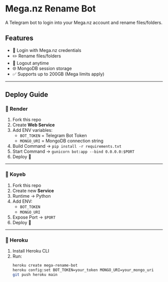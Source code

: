 # Mega.nz Rename Bot

A Telegram bot to login into your Mega.nz account and rename files/folders.

## Features
- 🔑 Login with Mega.nz credentials
- ✏️ Rename files/folders
- 🚪 Logout anytime
- 🌐 MongoDB session storage
- ✅ Supports up to 200GB (Mega limits apply)

---

## Deploy Guide

### 🔹 Render
1. Fork this repo
2. Create **Web Service**
3. Add ENV variables:
   - `BOT_TOKEN` = Telegram Bot Token
   - `MONGO_URI` = MongoDB connection string
4. Build Command → `pip install -r requirements.txt`
5. Start Command → `gunicorn bot:app --bind 0.0.0.0:$PORT`
6. Deploy 🚀

---

### 🔹 Koyeb
1. Fork this repo
2. Create new **Service**
3. Runtime → Python
4. Add ENV:
   - `BOT_TOKEN`
   - `MONGO_URI`
5. Expose Port → `$PORT`
6. Deploy 🚀

---

### 🔹 Heroku
1. Install Heroku CLI
2. Run:
   ```bash
   heroku create mega-rename-bot
   heroku config:set BOT_TOKEN=your_token MONGO_URI=your_mongo_uri
   git push heroku main

